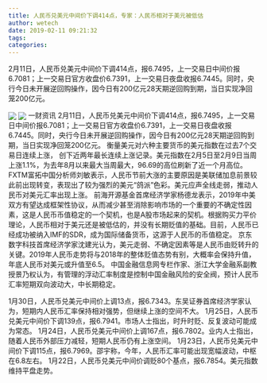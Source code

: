 ```yaml
---
title: 人民币兑美元中间价下调414点，专家：人民币相对于美元被低估
author: wetech
date: 2019-02-11 09:21:32
tags: 
categories: 
---
```

2月11日，人民币兑美元中间价下调414点，报6.7495，上一交易日中间价报6.7081；上一交易日官方收盘价6.7391，上一交易日夜盘收报6.7445。同时，央行今日未开展逆回购操作，因今日有200亿元28天期逆回购到期，当日实现净回笼200亿元。
<!-- more -->
<img align="center" border="0" src="https://imgcdn.yicai.com/uppics/images/2019/02/4d539b3cc0467a7212043481da431c66.jpg" />
<img align="center" border="0" src="https://imgcdn.yicai.com/uppics/images/2019/02/fcef2530a23168db3a5c2a604aa093c8.jpg" />
一财资讯
2月11日，人民币兑美元中间价下调414点，报6.7495，上一交易日中间价报6.7081；上一交易日官方收盘价6.7391，上一交易日夜盘收报6.7445。同时，央行今日未开展逆回购操作，因今日有200亿元28天期逆回购到期，当日实现净回笼200亿元。
衡量美元对六种主要货币的美元指数在过去7个交易日连续上涨， 创下近两年最长连续上涨记录。美元指数在2月5日至2月9日当周上涨1.1%，为去年8月以来最大当周最大，96.69的高位刷新了近一个月高位。
FXTM富拓中国分析师刘敏表示，人民币节前大涨的主要原因是美联储加息前景较此前出现转变，表现出了较为强烈的美元“鸽派”色彩。美元应声全线走弱，推动人民币对美元汇率出现上涨。
前海开源基金首席经济学家杨德龙表示，2019年中美双方有望达成框架性协议，从而减少甚至消除影响市场的一个重要的不确定性因素，这是人民币币值稳定的一个契机，也是A股市场起来的契机。根据购买力平价理论，人民币相对于美元还是被低估的，并没有长期贬值的基础。目前，人民币已经成功被纳入IMF的SDR，成为国际储备货币，这源于人民币的币值稳定。
京东数字科技首席经济学家沈建光认为，美元走弱、不确定因素等是人民币由贬转升的关键。2019年人民币走势将与2018年的整体贬值态势有别，大概率会保持升值，年底人民币对美元或升值至6.5。
中国金融信息网专栏作家、浙江大学金融系副教授景乃权认为，有管理的浮动汇率制度是控制中国金融风险的安全阀，预计人民币汇率短期双向波动大，中长期稳定。
 
 
1月30日，人民币兑美元中间价上调13点，报6.7343。东吴证券首席经济学家认为，短期内人民币汇率保持相对强势，但继续上涨的空间不大。
1月25日，人民币兑美元中间价下调139点，报6.7941。市场人士指出，时升时贬、反复波动可能成为常态。
1月24日，人民币兑美元中间价上调167点，报6.7802。业内人士指出，随着人民币外部压力减轻，短期人民币仍有上涨空间。
1月23日，人民币兑美元中间价下调115点，报6.7969。邵宇称，今年，人民币汇率可能出现宽幅波动，中枢在6.8左右。
1月22日，人民币兑美元中间价调贬80个基点，报6.7854。美元指数维持平盘走势。
